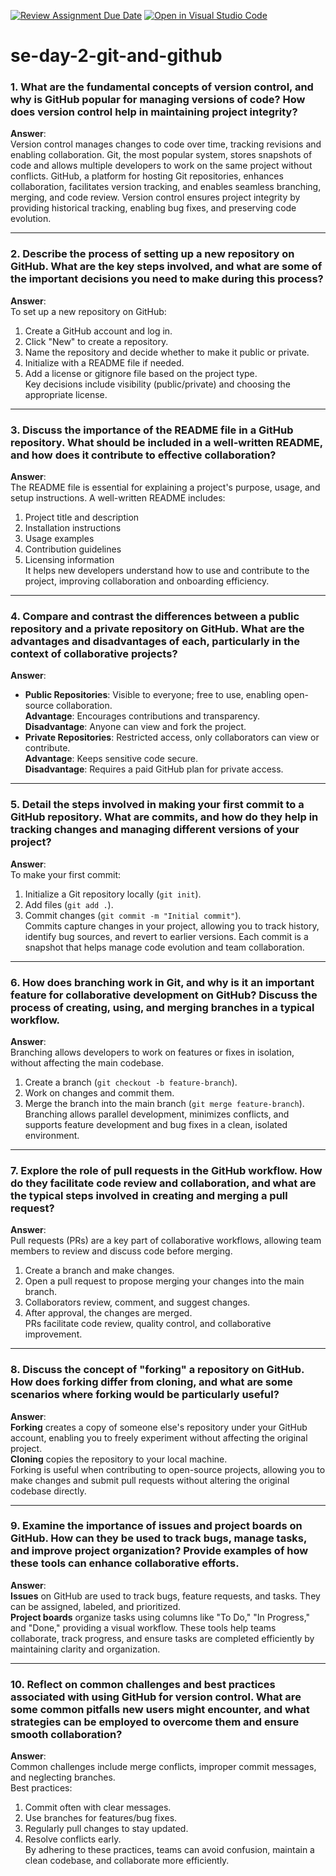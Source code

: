 [![Review Assignment Due Date](https://classroom.github.com/assets/deadline-readme-button-22041afd0340ce965d47ae6ef1cefeee28c7c493a6346c4f15d667ab976d596c.svg)](https://classroom.github.com/a/8wgCKhpZ)
[![Open in Visual Studio Code](https://classroom.github.com/assets/open-in-vscode-2e0aaae1b6195c2367325f4f02e2d04e9abb55f0b24a779b69b11b9e10269abc.svg)](https://classroom.github.com/online_ide?assignment_repo_id=19048315&assignment_repo_type=AssignmentRepo)
# se-day-2-git-and-github
### 1. **What are the fundamental concepts of version control, and why is GitHub popular for managing versions of code? How does version control help in maintaining project integrity?**

**Answer**:  
Version control manages changes to code over time, tracking revisions and enabling collaboration. Git, the most popular system, stores snapshots of code and allows multiple developers to work on the same project without conflicts. GitHub, a platform for hosting Git repositories, enhances collaboration, facilitates version tracking, and enables seamless branching, merging, and code review. Version control ensures project integrity by providing historical tracking, enabling bug fixes, and preserving code evolution.

---

### 2. **Describe the process of setting up a new repository on GitHub. What are the key steps involved, and what are some of the important decisions you need to make during this process?**

**Answer**:  
To set up a new repository on GitHub:  
1. Create a GitHub account and log in.  
2. Click "New" to create a repository.  
3. Name the repository and decide whether to make it public or private.  
4. Initialize with a README file if needed.  
5. Add a license or gitignore file based on the project type.  
Key decisions include visibility (public/private) and choosing the appropriate license.

---

### 3. **Discuss the importance of the README file in a GitHub repository. What should be included in a well-written README, and how does it contribute to effective collaboration?**

**Answer**:  
The README file is essential for explaining a project's purpose, usage, and setup instructions. A well-written README includes:  
1. Project title and description  
2. Installation instructions  
3. Usage examples  
4. Contribution guidelines  
5. Licensing information  
It helps new developers understand how to use and contribute to the project, improving collaboration and onboarding efficiency.

---

### 4. **Compare and contrast the differences between a public repository and a private repository on GitHub. What are the advantages and disadvantages of each, particularly in the context of collaborative projects?**

**Answer**:  
- **Public Repositories**: Visible to everyone; free to use, enabling open-source collaboration.  
  **Advantage**: Encourages contributions and transparency.  
  **Disadvantage**: Anyone can view and fork the project.  
- **Private Repositories**: Restricted access, only collaborators can view or contribute.  
  **Advantage**: Keeps sensitive code secure.  
  **Disadvantage**: Requires a paid GitHub plan for private access.

---

### 5. **Detail the steps involved in making your first commit to a GitHub repository. What are commits, and how do they help in tracking changes and managing different versions of your project?**

**Answer**:  
To make your first commit:  
1. Initialize a Git repository locally (`git init`).  
2. Add files (`git add .`).  
3. Commit changes (`git commit -m "Initial commit"`).  
Commits capture changes in your project, allowing you to track history, identify bug sources, and revert to earlier versions. Each commit is a snapshot that helps manage code evolution and team collaboration.

---

### 6. **How does branching work in Git, and why is it an important feature for collaborative development on GitHub? Discuss the process of creating, using, and merging branches in a typical workflow.**

**Answer**:  
Branching allows developers to work on features or fixes in isolation, without affecting the main codebase.  
1. Create a branch (`git checkout -b feature-branch`).  
2. Work on changes and commit them.  
3. Merge the branch into the main branch (`git merge feature-branch`).  
Branching allows parallel development, minimizes conflicts, and supports feature development and bug fixes in a clean, isolated environment.

---

### 7. **Explore the role of pull requests in the GitHub workflow. How do they facilitate code review and collaboration, and what are the typical steps involved in creating and merging a pull request?**

**Answer**:  
Pull requests (PRs) are a key part of collaborative workflows, allowing team members to review and discuss code before merging.  
1. Create a branch and make changes.  
2. Open a pull request to propose merging your changes into the main branch.  
3. Collaborators review, comment, and suggest changes.  
4. After approval, the changes are merged.  
PRs facilitate code review, quality control, and collaborative improvement.

---

### 8. **Discuss the concept of "forking" a repository on GitHub. How does forking differ from cloning, and what are some scenarios where forking would be particularly useful?**

**Answer**:  
**Forking** creates a copy of someone else's repository under your GitHub account, enabling you to freely experiment without affecting the original project.  
**Cloning** copies the repository to your local machine.  
Forking is useful when contributing to open-source projects, allowing you to make changes and submit pull requests without altering the original codebase directly.

---

### 9. **Examine the importance of issues and project boards on GitHub. How can they be used to track bugs, manage tasks, and improve project organization? Provide examples of how these tools can enhance collaborative efforts.**

**Answer**:  
**Issues** on GitHub are used to track bugs, feature requests, and tasks. They can be assigned, labeled, and prioritized.  
**Project boards** organize tasks using columns like "To Do," "In Progress," and "Done," providing a visual workflow. These tools help teams collaborate, track progress, and ensure tasks are completed efficiently by maintaining clarity and organization.

---

### 10. **Reflect on common challenges and best practices associated with using GitHub for version control. What are some common pitfalls new users might encounter, and what strategies can be employed to overcome them and ensure smooth collaboration?**

**Answer**:  
Common challenges include merge conflicts, improper commit messages, and neglecting branches.  
Best practices:  
1. Commit often with clear messages.  
2. Use branches for features/bug fixes.  
3. Regularly pull changes to stay updated.  
4. Resolve conflicts early.  
By adhering to these practices, teams can avoid confusion, maintain a clean codebase, and collaborate more efficiently.
